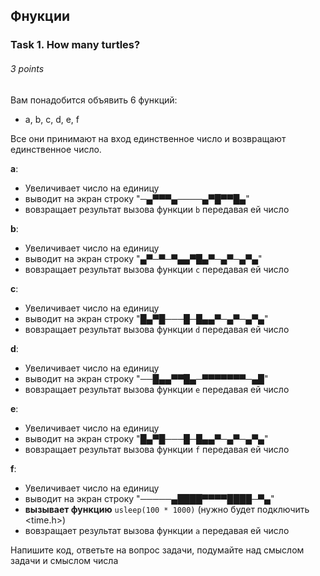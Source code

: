 ## Фнукции

### Task 1. How many turtles?
###### 3 points

Вам понадобится объявить 6 функций:
 - a, b, c, d, e, f
 
Все они принимают на вход единственное число и возвращают единственное число.

**a**:
 - Увеличивает число на единицу
 - выводит на экран строку "─▄▀▀▀▄────▄▀█▀▀█▄"
 - вовзращает результат вызова функции `b` передавая ей число

**b**:
 - Увеличивает число на единицу
 - выводит на экран строку "▄▀─▀─▀▄▄▀█▄▀─▄▀─▄▀▄"
 - вовзращает результат вызова функции `c` передавая ей число

**c**:
 - Увеличивает число на единицу
 - выводит на экран строку "█▄▀█───█─█▄▄▀─▄▀─▄▀▄"
 - вовзращает результат вызова функции `d` передавая ей число

**d**:
 - Увеличивает число на единицу
 - выводит на экран строку "──█▄▄▀▀█▄─▀▀▀▀▀▀▀─▄█"
 - вовзращает результат вызова функции `e` передавая ей число

**e**:
 - Увеличивает число на единицу
 - выводит на экран строку "█▄▀█───█─█▄▄▀─▄▀─▄▀▄"
 - вовзращает результат вызова функции `f` передавая ей число

**f**:
 - Увеличивает число на единицу
 - выводит на экран строку "─────▄████▀▀▀▀████─▀▄"
 - **вызывает функцию** `usleep(100 * 1000)` (нужно будет подключить <time.h>)
 - вовзращает результат вызова функции `a` передавая ей число

Напишите код, ответьте на вопрос задачи, подумайте над смыслом задачи и смыслом числа
